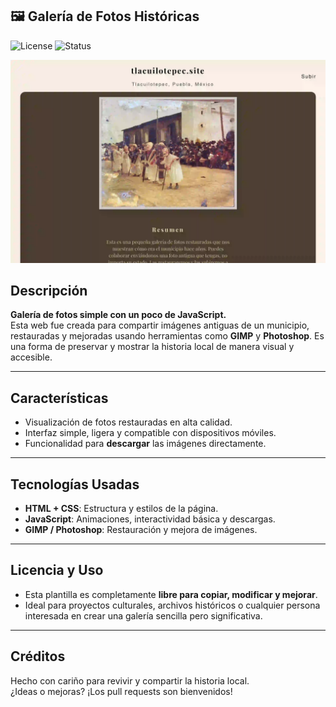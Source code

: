 ## 🖼️ Galería de Fotos Históricas

![License](https://img.shields.io/badge/License-MIT-green)
![Status](https://img.shields.io/badge/Status-Archived-brightgreen)

![App Screenshot](./img/cap.webp)

## Descripción

**Galería de fotos simple con un poco de JavaScript.**  
Esta web fue creada para compartir imágenes antiguas de un municipio, restauradas y mejoradas usando herramientas como **GIMP** y **Photoshop**. Es una forma de preservar y mostrar la historia local de manera visual y accesible.

---
##  Características

- Visualización de fotos restauradas en alta calidad.
- Interfaz simple, ligera y compatible con dispositivos móviles.
- Funcionalidad para **descargar** las imágenes directamente.
---
##  Tecnologías Usadas
- **HTML + CSS**: Estructura y estilos de la página.
- **JavaScript**: Animaciones, interactividad básica y descargas.
- **GIMP / Photoshop**: Restauración y mejora de imágenes.
---
##  Licencia y Uso
- Esta plantilla es completamente **libre para copiar, modificar y mejorar**.  
- Ideal para proyectos culturales, archivos históricos o cualquier persona interesada en crear una galería sencilla pero significativa.
---
##  Créditos

Hecho con cariño para revivir y compartir la historia local.  
¿Ideas o mejoras? ¡Los pull requests son bienvenidos!